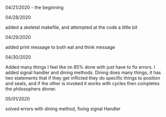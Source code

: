04/21/2020 - the beginning 

04/28/2020 

added a skeletal makefile, and attempted at the code a little bit

04/29/2020

added print message to both eat and think message

04/30/2020

Added many things I feel like im 85% done with just have to fix errors. I added signal handler and dining methods. Dining does many things, it has two statements that if they get inflicted they do specific things to position and seats, and if the other is invoked it works with cycles then completes the philosophers dinner. 

05/01/2020  

solved errors with dining method, fixing signal Handler
